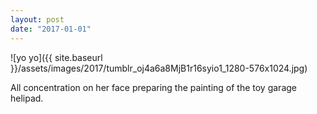 ```yaml
---
layout: post
date: "2017-01-01"
---
```


![yo yo]({{ site.baseurl }}/assets/images/2017/tumblr_oj4a6a8MjB1r16syio1_1280-576x1024.jpg)

All concentration on her face preparing the painting of the toy garage helipad.
